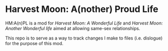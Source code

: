 # Harvest Moon: A(nother) Proud Life
HM:A(n)PL is a mod for *Harvest Moon: A Wonderful Life* and *Harvest Moon: Another Wonderful life* aimed at allowing same-sex relationships.

This repo is to serve as a way to track changes I make to files (i.e. dislogue) for the purpose of this mod.
